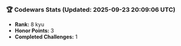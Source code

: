 ### 🏆 Codewars Stats (Updated: 2025-09-23 20:09:06 UTC)

- **Rank:** 8 kyu
- **Honor Points:** 3
- **Completed Challenges:** 1
